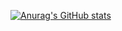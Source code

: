 [![Anurag's GitHub stats](https://github-readme-stats.vercel.app/api?username=Gbraga30)](https://github.com/Gbraga30/github-readme-stats&show_icons=true&theme=dracula)
